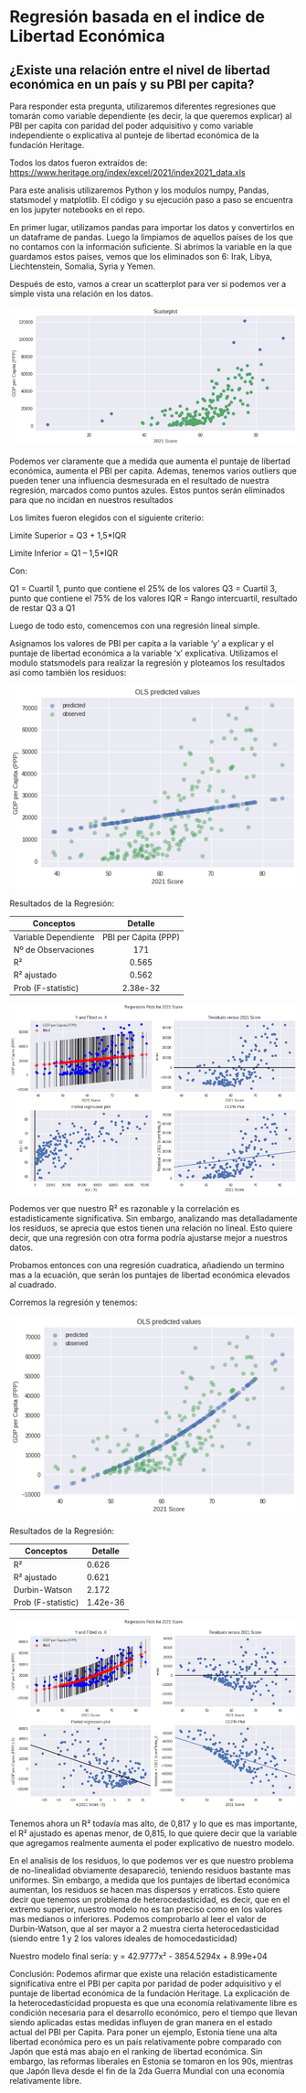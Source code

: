 # Regresión basada en el indice de Libertad Económica

## ¿Existe una relación entre el nivel de libertad económica en un país y su PBI per capita?

Para responder esta pregunta, utilizaremos diferentes regresiones que tomarán como variable dependiente (es decir, la que queremos explicar) al PBI per capita con paridad del poder adquisitivo y como variable independiente o explicativa al punteje de libertad económica de la fundación Heritage.

Todos los datos fueron extraídos de: https://www.heritage.org/index/excel/2021/index2021_data.xls

Para este analisis utilizaremos Python y los modulos numpy, Pandas, statsmodel y matplotlib. El código y su ejecución paso a paso se encuentra en los jupyter notebooks en el repo.

En primer lugar, utilizamos pandas para importar los datos y convertirlos en un dataframe de pandas. Luego la limpiamos de aquellos países de los que no contamos con la información suficiente. Si abrimos la variable en la que guardamos estos países, vemos que los eliminados son 6: Irak, Libya, Liechtenstein, Somalia, Syria y Yemen.

Después de esto, vamos a crear un scatterplot para ver si podemos ver a simple vista una relación en los datos.

![](images/scatterplot.png)

Podemos ver claramente que a medida que aumenta el puntaje de libertad económica, aumenta el PBI per capita. Ademas, tenemos varios outliers que pueden tener una influencia desmesurada en el resultado de nuestra regresión, marcados como puntos azules. Estos puntos serán eliminados para que no incidan en nuestros resultados



Los limites fueron elegidos con el siguiente criterio:

Limite Superior = Q3 + 1,5*IQR

Limite Inferior = Q1 – 1,5*IQR

Con:

Q1 = Cuartil 1, punto que contiene el 25% de los valores
Q3 = Cuartil 3, punto que contiene el 75% de los valores
IQR = Rango intercuartil, resultado de restar Q3 a Q1

Luego de todo esto, comencemos con una regresión lineal simple.

Asignamos los valores de PBI per capita a la variable ‘y’ a explicar y el puntaje de  libertad económica a la variable ‘x’ explicativa. Utilizamos el modulo statsmodels para realizar la regresión y ploteamos los resultados asi como también los residuos:

![](https://github.com/Gabeeh94/Economic-Freedom-Regression/blob/6c5022634658247223c51cabded5ac753edde6e0/images/linear%20regression.png)

Resultados de la Regresión:

|    Conceptos         |      Detalle       | 
| -------------------- |:------------------:|
|  Variable Dependiente  |PBI per Cápita (PPP)|
|  Nº de Observaciones   |         171        |
|  R²                    |        0.565       |
|   R² ajustado   | 0.562
|  Prob (F-statistic)   |    2.38e-32        |


![](https://github.com/Gabeeh94/Economic-Freedom-Regression/blob/ec6db0b3b3aea104e9261484a28c52153f112404/images/linear%20regression%201.png)

Podemos ver que nuestro R² es razonable y la correlación es estadisticamente significativa. Sin embargo, analizando mas detalladamente los residuos, se aprecia que estos tienen una relación no lineal. Esto quiere decir, que una regresión con otra forma podría ajustarse mejor a nuestros datos.

Probamos entonces con una regresión cuadratica, añadiendo un termino mas a la ecuación, que serán los puntajes de libertad económica elevados al cuadrado.

Corremos la regresión y tenemos:

![](https://github.com/Gabeeh94/Economic-Freedom-Regression/blob/6c5022634658247223c51cabded5ac753edde6e0/images/quad%20regression.png)

Resultados de la Regresión:

|   Conceptos   |    Detalle
|--------------|------------
|   R²   |    0.626   
|   R² ajustado   | 0.621
|   Durbin-Watson   |   2.172
|   Prob (F-statistic)   | 1.42e-36


![](https://github.com/Gabeeh94/Economic-Freedom-Regression/blob/6c5022634658247223c51cabded5ac753edde6e0/images/quad%20regression%201.png)

Tenemos ahora un R² todavía mas alto, de 0,817 y lo que es mas importante, el R² ajustado es apenas menor, de 0,815, lo que quiere decir que la variable que agregamos realmente aumenta el poder explicativo de nuestro modelo.

En el analisis de los residuos, lo que podemos ver es que nuestro problema de no-linealidad obviamente desapareció, teniendo residuos bastante mas uniformes. Sin embargo, a medida que los puntajes de libertad económica aumentan, los residuos se hacen mas dispersos y erraticos. Esto quiere decir que tenemos un problema de heterocedasticidad, es decir, que en el extremo superior, nuestro modelo no es tan preciso como en los valores mas medianos o inferiores. Podemos comprobarlo al leer el valor de Durbin-Watson, que al ser mayor a 2 muestra cierta heterocedasticidad (siendo entre 1 y 2 los valores ideales de homocedasticidad)

Nuestro modelo final sería: y = 42.9777x² - 3854.5294x + 8.99e+04

Conclusión: Podemos afirmar que existe una relación estadisticamente significativa entre el PBI per capita por paridad de poder adquisitivo y el puntaje de libertad económica de la fundación Heritage. La explicación de la heterocedasticidad propuesta es que una economía relativamente libre es condición necesaria para el desarrollo económico, pero el tiempo que llevan siendo aplicadas estas medidas influyen de gran manera en el estado actual del PBI per Capita. Para poner un ejemplo, Estonia tiene una alta libertad económica pero es un país relativamente pobre comparado con Japón que está mas abajo en el ranking de libertad económica. Sin embargo, las reformas liberales en Estonia se tomaron en los 90s, mientras que Japón lleva desde el fin de la 2da Guerra Mundial con una economía relativamente libre.

